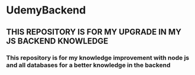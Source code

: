# UdemyBackend

## THIS REPOSITORY IS FOR  MY UPGRADE IN MY JS BACKEND KNOWLEDGE
### This repository is for my knowledge improvement with node js and all databases for a better knowledge in the backend
